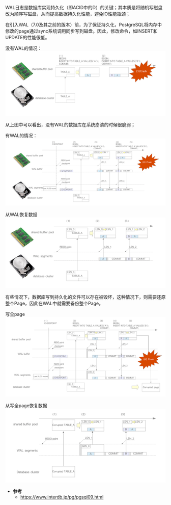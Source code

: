 WAL日志是数据库实现持久化（即ACID中的D）的关键；其本质是将随机写磁盘改为顺序写磁盘，从而提高数据持久化性能，避免IO性能瓶颈；

在引入WAL（7.0及其之前的版本）前，为了保证持久化，PostgreSQL将内存中修改的page通过sync系统调用同步写到磁盘。因此，修改命令，如INSERT和UPDATE的性能很低。

没有WAL的情况：
![picture](/2022/postgresql/interdb/fig-9-01.png "没有WAL的情况")


从上图中可以看出，没有WAL的数据库在系统崩溃的时候很脆弱；

有WAL的情况：
![picture](/2022/postgresql/interdb/fig-9-02.png "有WAL的情况")


从WAL恢复数据
![picture](/2022/postgresql/interdb/fig-9-03.png "从WAL恢复数据")

有些情况下，数据库写到持久化的文件可以存在被毁坏，这种情况下，则需要还原整个Page，因此在WAL中就需要备份整个Page。

写全page
![picture](/2022/postgresql/interdb/fig-9-04.png "写全page")


从写全page恢复数据
![picture](/2022/postgresql/interdb/fig-9-05.png "从写全page恢复数据")


 * **参考**
   - https://www.interdb.jp/pg/pgsql09.html
